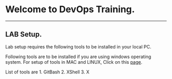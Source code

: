 # Welcome to DevOps Training.

----------------------------------------------------------------------------------------

## LAB Setup.
Lab setup requires the following tools to be installed in your local PC. 

Following tools are to be installed if you are using windows operating system. For setup of tools in MAC and LINUX, Click on this [page](http://google.com).

List of tools are 
    1. GitBash
    2. XShell
    3. X